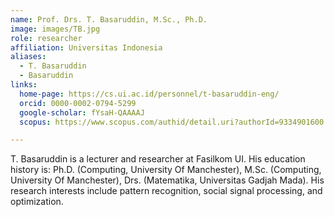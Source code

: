 ```yaml
---
name: Prof. Drs. T. Basaruddin, M.Sc., Ph.D.
image: images/TB.jpg
role: researcher
affiliation: Universitas Indonesia
aliases:
  - T. Basaruddin
  - Basaruddin
links:
  home-page: https://cs.ui.ac.id/personnel/t-basaruddin-eng/
  orcid: 0000-0002-0794-5299
  google-scholar: fYsaH-QAAAAJ
  scopus: https://www.scopus.com/authid/detail.uri?authorId=9334901600

---
```


T. Basaruddin is a lecturer and researcher at Fasilkom UI. His education history is: Ph.D. (Computing, University Of Manchester), M.Sc. (Computing, University Of Manchester), Drs. (Matematika, Universitas Gadjah Mada). His research interests include pattern recognition, social signal processing, and optimization.
